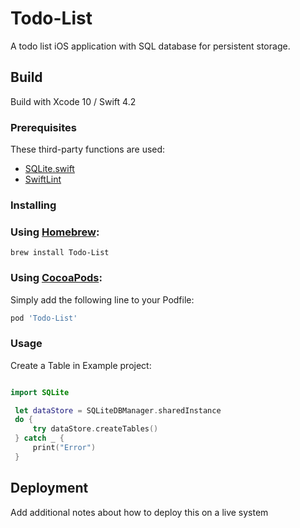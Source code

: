 # Todo-List

A todo list iOS application with SQL database for persistent storage.

## Build
Build with Xcode 10 / Swift 4.2


### Prerequisites

These third-party functions are used:

* [SQLite.swift](https://github.com/stephencelis/SQLite.swift/blob/master/Documentation/Index.md#updating-rows)
* [SwiftLint](https://github.com/realm/SwiftLint)

### Installing

### Using [Homebrew](http://brew.sh/):

```
brew install Todo-List
```

### Using [CocoaPods](https://cocoapods.org):

Simply add the following line to your Podfile:

```ruby
pod 'Todo-List'
```

### Usage

Create a Table in Example project:

```swift

import SQLite

 let dataStore = SQLiteDBManager.sharedInstance
 do {
     try dataStore.createTables()
 } catch _ {
     print("Error")
 }

```



## Deployment

Add additional notes about how to deploy this on a live system


